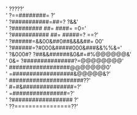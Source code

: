 '              ?????'                  
'          ?==########=           ?'   
'        ?###########=##=?      ?&&'   
'      ?######### ##= ####=     =0='   
'    ?########### ##= #####=?  ==?'    
'   ?######=&&00&##0##&&&&##=  00'     
'  ?######=?#000&#####000&###&&%%&='   
' ?&000#?  ?##&&######&0&#=#%@@@@@@&'  
'  0&=    ?###############?=@@@@@@@@'  
'         ##################@@@@@@@0'  
'        =##################&@@@@@&?'  
'        ######################??'     
'        #=#&###############=?'        
'         =################=?'         
'        ?################## ?'        
'         ??================??'
